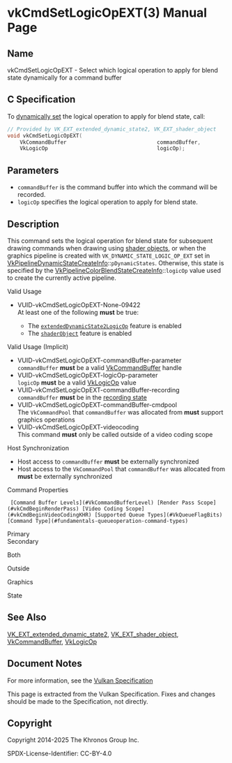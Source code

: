 # vkCmdSetLogicOpEXT(3) Manual Page

## Name

vkCmdSetLogicOpEXT - Select which logical operation to apply for blend state dynamically for a command buffer



## [](#_c_specification)C Specification

To [dynamically set](https://registry.khronos.org/vulkan/specs/latest/html/vkspec.html#pipelines-dynamic-state) the logical operation to apply for blend state, call:

```c++
// Provided by VK_EXT_extended_dynamic_state2, VK_EXT_shader_object
void vkCmdSetLogicOpEXT(
    VkCommandBuffer                             commandBuffer,
    VkLogicOp                                   logicOp);
```

## [](#_parameters)Parameters

- `commandBuffer` is the command buffer into which the command will be recorded.
- `logicOp` specifies the logical operation to apply for blend state.

## [](#_description)Description

This command sets the logical operation for blend state for subsequent drawing commands when drawing using [shader objects](https://registry.khronos.org/vulkan/specs/latest/html/vkspec.html#shaders-objects), or when the graphics pipeline is created with `VK_DYNAMIC_STATE_LOGIC_OP_EXT` set in [VkPipelineDynamicStateCreateInfo](https://registry.khronos.org/vulkan/specs/latest/man/html/VkPipelineDynamicStateCreateInfo.html)::`pDynamicStates`. Otherwise, this state is specified by the [VkPipelineColorBlendStateCreateInfo](https://registry.khronos.org/vulkan/specs/latest/man/html/VkPipelineColorBlendStateCreateInfo.html)::`logicOp` value used to create the currently active pipeline.

Valid Usage

- [](#VUID-vkCmdSetLogicOpEXT-None-09422)VUID-vkCmdSetLogicOpEXT-None-09422  
  At least one of the following **must** be true:
  
  - The [`extendedDynamicState2LogicOp`](#features-extendedDynamicState2LogicOp) feature is enabled
  - The [`shaderObject`](#features-shaderObject) feature is enabled

Valid Usage (Implicit)

- [](#VUID-vkCmdSetLogicOpEXT-commandBuffer-parameter)VUID-vkCmdSetLogicOpEXT-commandBuffer-parameter  
  `commandBuffer` **must** be a valid [VkCommandBuffer](https://registry.khronos.org/vulkan/specs/latest/man/html/VkCommandBuffer.html) handle
- [](#VUID-vkCmdSetLogicOpEXT-logicOp-parameter)VUID-vkCmdSetLogicOpEXT-logicOp-parameter  
  `logicOp` **must** be a valid [VkLogicOp](https://registry.khronos.org/vulkan/specs/latest/man/html/VkLogicOp.html) value
- [](#VUID-vkCmdSetLogicOpEXT-commandBuffer-recording)VUID-vkCmdSetLogicOpEXT-commandBuffer-recording  
  `commandBuffer` **must** be in the [recording state](#commandbuffers-lifecycle)
- [](#VUID-vkCmdSetLogicOpEXT-commandBuffer-cmdpool)VUID-vkCmdSetLogicOpEXT-commandBuffer-cmdpool  
  The `VkCommandPool` that `commandBuffer` was allocated from **must** support graphics operations
- [](#VUID-vkCmdSetLogicOpEXT-videocoding)VUID-vkCmdSetLogicOpEXT-videocoding  
  This command **must** only be called outside of a video coding scope

Host Synchronization

- Host access to `commandBuffer` **must** be externally synchronized
- Host access to the `VkCommandPool` that `commandBuffer` was allocated from **must** be externally synchronized

Command Properties

     [Command Buffer Levels](#VkCommandBufferLevel) [Render Pass Scope](#vkCmdBeginRenderPass) [Video Coding Scope](#vkCmdBeginVideoCodingKHR) [Supported Queue Types](#VkQueueFlagBits) [Command Type](#fundamentals-queueoperation-command-types)

Primary  
Secondary

Both

Outside

Graphics

State

## [](#_see_also)See Also

[VK\_EXT\_extended\_dynamic\_state2](https://registry.khronos.org/vulkan/specs/latest/man/html/VK_EXT_extended_dynamic_state2.html), [VK\_EXT\_shader\_object](https://registry.khronos.org/vulkan/specs/latest/man/html/VK_EXT_shader_object.html), [VkCommandBuffer](https://registry.khronos.org/vulkan/specs/latest/man/html/VkCommandBuffer.html), [VkLogicOp](https://registry.khronos.org/vulkan/specs/latest/man/html/VkLogicOp.html)

## [](#_document_notes)Document Notes

For more information, see the [Vulkan Specification](https://registry.khronos.org/vulkan/specs/latest/html/vkspec.html#vkCmdSetLogicOpEXT)

This page is extracted from the Vulkan Specification. Fixes and changes should be made to the Specification, not directly.

## [](#_copyright)Copyright

Copyright 2014-2025 The Khronos Group Inc.

SPDX-License-Identifier: CC-BY-4.0